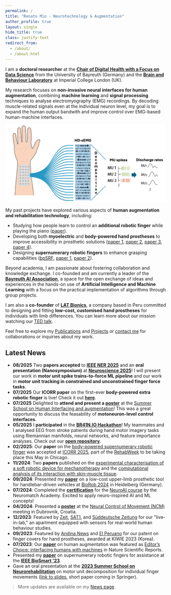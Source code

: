```yaml
---
permalink: /
title: "Renato Mio - Neurotechnology & Augmentation"
author_profile: true
layout: single
hide_title: true
class: justify-text
redirect_from: 
  - /about/
  - /about.html
---
```


I am a **doctoral researcher** at the **[Chair of Digital Health with a Focus on Data Science](https://www.digital-health.uni-bayreuth.de/en/index.html)** from the University of Bayreuth (Germany) and the **[Brain and Behaviour Laboratory](https://faisallab.org/)** at Imperial College London (UK). 

My research focuses on **non-invasive neural interfaces for human augmentation**, combining **machine learning** and **signal processing** techniques to analyse electromyography (EMG) recordings. By decoding muscle-related signals even at the individual neuron level, my goal is to expand the human output bandwith and improve control over EMG-based human-machine interfaces. 

<p align="center">
  <img src="/images/about/fig_abstract.png" width="550">
</p>


My past projects have explored various aspects of **human augmentation and rehabilitation technology**, including:  
- Studying how people learn to control an **additional robotic finger** while playing the piano ([paper](https://www.nature.com/articles/s41598-021-00376-6)).
- Developing both **myoelectric** and **body-powered hand prostheses** to improve accessibility in prosthetic solutions ([paper 1](https://link.springer.com/chapter/10.1007/978-3-031-49407-9_62), [paper 2](https://ieeexplore.ieee.org/document/8567461), [paper 3](https://link.springer.com/chapter/10.1007/978-3-030-16423-2_9), [paper 4](https://ieeexplore.ieee.org/document/10719816)).  
- Designing **supernumerary robotic fingers** to enhance grasping capabilities ([bpSRF](https://github.com/renatomio/bpSRF), [paper 1](https://ieeexplore.ieee.org/document/10162114), [paper 2](https://link.springer.com/chapter/10.1007/978-3-031-49407-9_52)).  

Beyond academia, I am passionate about fostering collaboration and knowledge exchange. I co-founded and am currently a leader of the **[Bayreuth AI Association](https://www.ai-association.uni-bayreuth.de/en/index.html)**, a space for the open exchange of ideas and experiences in the hands-on use of **Artificial Intelligence and Machine Learning** with a focus on the practical implementation of algorithms through group projects.

I am also a **co-founder** of **[LAT Bionics](https://www.instagram.com/latbionics/)**, a company based in Peru committed to designing and fitting **low-cost, customised hand prostheses** for individuals with limb differences. You can learn more about our mission watching our [TED talk](https://www.ted.com/talks/enzo_romero_the_affordable_3d_printed_bionics_of_the_future).

<!--- 
My projects have been featured in several media outlets from the UK, Peru, and Germany. **Scientific Reports**, **Imperial College News**, and major international media outlets like **Reuters** and **New Scientist**.
--->

Feel free to explore my [Publications](../publications/) and [Projects](../projects/) or [contact me](mailto:r.mioz@pucp.edu.pe) for collaborations or inquiries about my work.

## Latest News

- **08/2025** Two **papers accepted** to **[IEEE NER 2025](https://neuro.embs.org/2025/)** and an **oral presentation (Nanosymposium)** at **[Neuroscience 2025](https://www.sfn.org/meetings/neuroscience-2025/)**! I will present our work in **motor unit spike trains-to-force ML pipeline** and our work in **motor unit tracking in constrained and unconstrained finger force tasks**.
- **07/2025** Our **ICORR paper** on the first-ever **body-powered extra robotic finger** is live! Check it out **[here](https://ieeexplore.ieee.org/document/11063063)**.
- **07/2025** Delighted to **attend and present a [poster](https://drive.google.com/file/d/1CrMXZ4-wxnRZ3KWgHxansTHqdKWhmV_Q/view?usp=sharing)** at the [Summer School on Human Interfacing and augmentation](https://www.hybridneuro.feri.um.si/summerschools/summer_school_london.html)! This was a great opportunity to discuss the feasability of **motoneuron-level control interfaces**.
- **05/2025** I **participated** in the **[BR41N.IO Hackathon](https://www.br41n.io/Spring-School-2025)**! My teammates and I analysed EEG from stroke patients during hand motor imagery tasks using Riemannian manifolds, neural networks, and feature importance analyses. Check out our **[open repository](https://github.com/renatomio/br41n_io_hackaton-stroke-rehab/)**.
- **02/2025**: Our **paper** on the [body-powered supernumerary robotic finger](https://github.com/renatomio/bpSRF) was accepted at [ICORR 2025](https://icorr-c.org/icorr_2025/), part of the [RehabWeek](https://rehabweek.org/) to be taking place this May in Chicago.
- **11/2024**: Two **papers** published on the [experimental characterisation of a soft robotic device for mechanotherapy](https://ieeexplore.ieee.org/document/10782663) and the [computational analysis of its interaction with skin-muscle tissue](https://ieeexplore.ieee.org/document/10782886).
- **09/2024**: Presented my **[paper](https://ieeexplore.ieee.org/document/10719816)** on a low-cost upper-limb prosthetic tool for handlebar-driven vehicles at [BioRob 2024](https://www.biorob2024.org/) in Heidelberg (Germany).
- **07/2024**: Completed the **[certification](https://portal.neuromatchacademy.org/certificate/1bc42cc1-9dea-4526-a6ee-c671a9172016)** for the [NeuroAI course](https://neuroai.neuromatch.io/) by the Neuromatch Academy. Excited to apply neuro-inspired AI and ML concepts!
- **04/2024**: Presented a **[poster](https://drive.google.com/file/d/17kBlPfE_kr3WV9e0rjOBWC9FSO4G9oKw/view?usp=sharing)** at the [Neural Control of Movement (NCM)](https://ncm-society.org/) meeting in Dubrovnik, Croatia.    
- **12/2023**: Featured by [Zeit](https://www.zeit.de/news/2023-12/03/wohnungen-als-ki-labor-forschung-zu-menschlichem-verhalten), [SAT1](https://www.sat1.de/serien/1730-sat1-bayern/videos/ki-projekt-in-kulmbach-erstes-live-in-lab-gestartet-v_1ajkphrp575f), and [Süddeutsche Zeitung](https://www.sueddeutsche.de/bayern/wissenschaft-kulmbach-uni-erforscht-menschliches-verhalten-wohnungen-als-ki-labor-dpa.urn-newsml-dpa-com-20090101-231203-99-168170) for our "live-in-lab," an apartment equipped with sensors for real-world human behaviour studies.   
- **09/2023**: Featured by [Andina News](https://andina.pe/agencia/noticia-invento-peruano-para-recubrir-protesis-mano-fue-premiado-corea-del-sur-954860.aspx) and [El Peruano](https://www.elperuano.pe/noticia/223247-invento-peruano-es-premiado-en-corea) for our patent on finger covers for hand prostheses, awarded at KIWIE 2023 (Korea).  
- **07/2023**: Our **[paper](https://www.nature.com/articles/s41598-021-00376-6)** on human augmentation was featured as [Editor’s Choice: interfacing humans with machines](https://www.nature.com/collections/iebjagjadb) in Nature Scientific Reports. 
- Presented my **[paper](https://ieeexplore.ieee.org/document/10162114)** on supernumerary robotic fingers for assistance at the **[IEEE BioSmart '23](https://www.biosmart-conference.org/)**.  
- Gave an oral presentation at the **[2023 Summer School on Neurorehabilitation](https://2023.summerschoolneurorehabilitation.org/)** on motor unit decomposition for individual finger movements ([link to slides](https://drive.google.com/file/d/1-HyJaLUFHGsnG2T6gvZWTOqyVgjK2bR5/view?usp=drive_link), short paper coming in Springer).  

> More updates are available on my [News page](../news/).